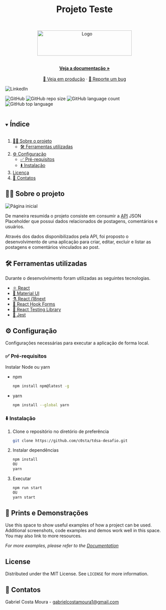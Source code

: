 <h1 align="center">Projeto Teste</h1>

<br />
<p align="center">
  <a href="https://github.com/c0sta/tdsa-desafio">
    <img src="https://res.cloudinary.com/programathor/image/upload/c_fit,h_130,w_130/v1610829399/mrswocivekw67qvlno5y.png" alt="Logo" width="300" height="80">
  </a>

  <p align="center">
    <br />
    <a href="https://github.com/c0sta/tdsa-desafio"><strong>Veja a documentação »</strong></a>
    <br />
    <br />
    <a href="https://tdsa-desafio.vercel.app/">🚀 Veja em produção</a>
    ·
    <a href="https://github.com/c0sta/tdsa-desafio/issues"> 🐛 Reporte um bug</a>
  </p>
</p>


![LinkedIn](https://img.shields.io/badge/LinkedIn-0077B5?style=for-the-badge&logo=linkedin&logoColor=white
)

![GitHub](https://img.shields.io/github/license/c0sta/tdsa-desafio?color=%23)
![GitHub repo size](https://img.shields.io/github/repo-size/c0sta/tdsa-desafio?color=%23)
![GitHub language count](https://img.shields.io/github/languages/count/c0sta/tdsa-desafio?color=%23)
![GitHub top language](https://img.shields.io/github/languages/top/c0sta/tdsa-desafio?color=%23)

<!-- TABLE OF CONTENTS -->
<details open="open">
  <summary><h2 style="display: inline-block">Índice</h2></summary>
  <ol>
    <li>
      <a href="#about-the-project">👨‍💻 Sobre o projeto</a>
      <ul>
        <li><a href="#built-with">🛠️ Ferramentas utilizadas</a></li>
      </ul>
    </li>
    <li>
      <a href="#getting-started">⚙️ Configuração</a>
      <ul>
        <li><a href="#prerequisites">✅ Pré-requisitos</a></li>
        <li><a href="#installation">⬇️ Instalação</a></li>
      </ul>
    </li>
    <li><a href="#license">Licença</a></li>
    <li><a href="#contact">📧 Contatos</a></li>
  </ol>
</details>

<!-- ABOUT THE PROJECT -->

## 👨‍💻 Sobre o projeto

![Página inicial](https://user-images.githubusercontent.com/36762964/105745268-dd36a100-5f1c-11eb-9d25-6c8427627d38.png)

De maneira resumida o projeto consiste em consumir a [API](https://jsonplaceholder.typicode.com/) JSON Placeholder que possui dados relacionados de postagens, comentários e usuários.

Através dos dados disponibilizados pela API, foi proposto o desenvolvimento de uma aplicação para criar, editar, excluir e listar as postagens e comentários vinculados ao post.

## 🛠️ Ferramentas utilizadas

Durante o desenvolvimento foram utilizadas as seguintes tecnologias.

- [⚛️ React](https://reactjs.org/docs/getting-started.html)
- [💅 Material UI](https://material-ui.com/)
- [⚗️ React i18next](https://react.i18next.com/)
- [📜 React Hook Forms](React-hook-form.com)
- [🐐 React Testing Library](https://testing-library.com/docs/react-testing-library/intro/)
- [🧪 Jest](https://jestjs.io/docs/en/tutorial-react)

<!-- GETTING STARTED -->

## ⚙️ Configuração

Configurações necessárias para executar a aplicação de forma local.

### ✅ Pré-requisitos

Instalar Node ou yarn

- npm
  ```sh
  npm install npm@latest -g
  ```
- yarn

  ```sh
  npm install --global yarn

  ```

### ⬇️ Instalação

1. Clone o repositório no diretório de preferência
   ```sh
   git clone https://github.com/c0sta/tdsa-desafio.git
   ```
2. Instalar dependências
   ```sh
   npm install
   OU
   yarn
   ```
3. Executar
   ```sh
   npm run start
   OU
   yarn start
   ```

## 📸 Prints e Demonstrações

Use this space to show useful examples of how a project can be used. Additional screenshots, code examples and demos work well in this space. You may also link to more resources.

_For more examples, please refer to the [Documentation](https://example.com)_

<!-- LICENSE -->

## License

Distributed under the MIT License. See `LICENSE` for more information.

<!-- CONTACT -->

## 📧 Contatos

Gabriel Costa Moura - gabrielcostamoura1@gmail.com

